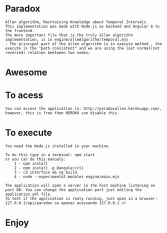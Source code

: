 # Paradox
    Allen algorithm, Maintaining Knowledge about Temporal Intervals 
    This implementation was made with Node.js as backend and Angular 6 to the frontend.
    The more important file that is the truly allen algorithn implementation, is in engine/alleAlgorithm/temporal.mjs
    - The principal part of the allen algorithm is in execute method , the execute is the "path consistent" and we are using the last normal(not reversed) relation beetween two nodes;
# Awesome

# To acess
    You can access the application in: http://paradoxallen.herokuapp.com/, however, this is free then HEROKU can disable this.

# To execute
    You need the Node.js installed in your machine.
    
    To do this type in a terminal: npm start
    or you can do this manualy:
        1 - npm install
        2 - npm install -g @angular/cli
        3 - cd interface && ng build
        4 - node --experimental-modules engine/main.mjs

    The application will open a server in the host machine listening on port 80. You can change the application port just editing the application.yml file.
    To test if the application is realy running, just open in a browser: 127.0.0.1/api/paradox ou apenas acessando 127.0.0.1 =)
# Enjoy